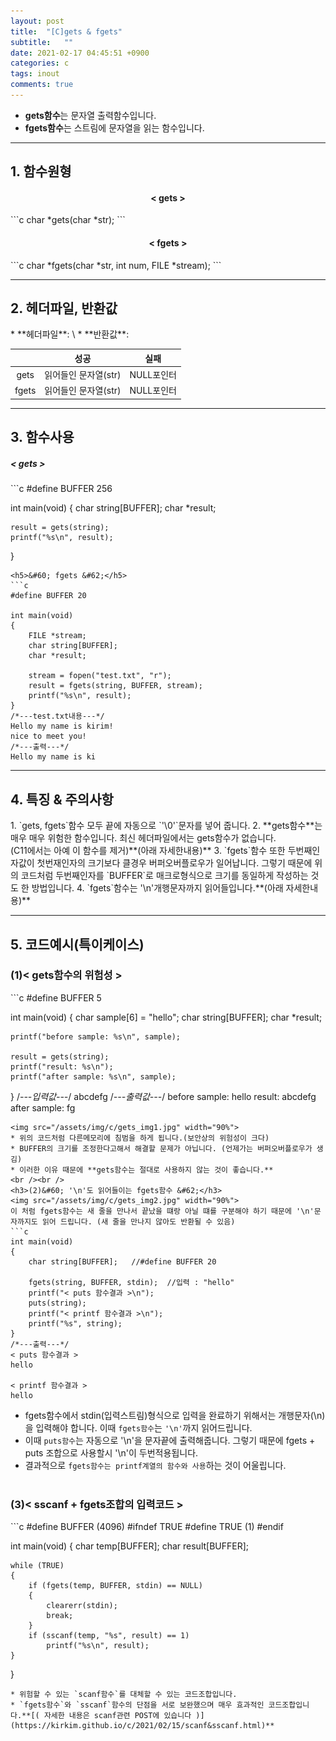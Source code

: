 ```yaml
---
layout: post
title:  "[C]gets & fgets"
subtitle:   ""
date: 2021-02-17 04:45:51 +0900
categories: c
tags: inout
comments: true
---
```


* **gets함수**는 문자열 출력함수입니다.
* **fgets함수**는 스트림에 문자열을 읽는 함수입니다.

* * *
<h2>1. 함수원형</h2>
<h4 align="middle">&#60; gets &#62;</h4>
```c
char *gets(char *str);
```
<h4 align="middle">&#60; fgets &#62;</h4>
```c
char *fgets(char *str, int num, FILE *stream);
```

* * *
<h2>2. 헤더파일, 반환값</h2>
* **헤더파일**: \<stdio.h\>
* **반환값**:

  ||성공|실패|
  |:--:|:--:|:--:|
  |gets|읽어들인 문자열(str)|NULL포인터|
  |fgets|읽어들인 문자열(str)|NULL포인터|

  
* * *
<h2>3. 함수사용</h2>
<h5>&#60; gets &#62;</h5>
```c
#define BUFFER 256

int main(void)
{
	char string[BUFFER];
	char *result;

	result = gets(string);
	printf("%s\n", result);
}
```
<h5>&#60; fgets &#62;</h5>
```c
#define BUFFER 20

int main(void)
{
	FILE *stream;
	char string[BUFFER];
	char *result;

	stream = fopen("test.txt", "r");
	result = fgets(string, BUFFER, stream);
	printf("%s\n", result);
}
/*---test.txt내용---*/
Hello my name is kirim!
nice to meet you!
/*---출력---*/
Hello my name is ki
```

* * *
<h2>4. 특징 & 주의사항</h2>
1. `gets, fgets`함수 모두 끝에 자동으로 `'\0'`문자를 넣어 줍니다.
2. **gets함수**는 매우 매우 위험한 함수입니다. 최신 헤더파일에서는 gets함수가 없습니다.<br />(C11에서는 아예 이 함수를 제거)**(아래 자세한내용)**
3. `fgets`함수 또한 두번째인자값이 첫번재인자의 크기보다 클경우 버퍼오버플로우가 일어납니다. 그렇기 때문에 위의 코드처럼 두번째인자를 `BUFFER`로 매크로형식으로 크기를 동일하게 작성하는 것도 한 방법입니다.
4. `fgets`함수는 '\n'개행문자까지 읽어들입니다.**(아래 자세한내용)**

* * *
<h2>5. 코드예시(특이케이스)</h2>
<h3>(1)&#60; gets함수의 위험성 &#62;</h3>
```c
#define BUFFER 5

int main(void)
{
	char sample[6] = "hello";
	char string[BUFFER];
	char *result;

	printf("before sample: %s\n", sample);

	result = gets(string);
	printf("result: %s\n");
	printf("after sample: %s\n", sample);
}
/*---입력값---*/
abcdefg
/*---출력값---*/
before sample: hello
result: abcdefg
after sample: fg
```
<img src="/assets/img/c/gets_img1.jpg" width="90%">
* 위의 코드처럼 다른메모리에 침범을 하게 됩니다.(보안상의 위험성이 크다)
* BUFFER의 크기를 조정한다고해서 해결할 문제가 아닙니다. (언제가는 버퍼오버플로우가 생김)
* 이러한 이유 때문에 **gets함수는 절대로 사용하지 않는 것이 좋습니다.**
<br /><br />
<h3>(2)&#60; '\n'도 읽어들이는 fgets함수 &#62;</h3>
<img src="/assets/img/c/gets_img2.jpg" width="90%">
이 처럼 fgets함수는 새 줄을 만나서 끝났을 떄랑 아닐 떄를 구분해야 하기 때문에 '\n'문자까지도 읽어 드립니다. (새 줄을 만나지 않아도 반환될 수 있음)
```c
int main(void)
{
	char string[BUFFER];   //#define BUFFER 20

	fgets(string, BUFFER, stdin);  //입력 : "hello"
	printf("< puts 함수결과 >\n");
	puts(string);
	printf("< printf 함수결과 >\n");
	printf("%s", string);
}
/*---출력---*/
< puts 함수결과 >
hello

< printf 함수결과 >
hello
```
* fgets함수에서 stdin(입력스트림)형식으로 입력을 완료하기 위해서는 개행문자(\n)을 입력해야 합니다. 이때 `fgets함수`는 `'\n'`까지 읽어드립니다.
* 이때 `puts함수`는 자동으로 '\n'을 문자끝에 출력해줍니다. 그렇기 때문에 fgets + puts 조합으로 사용할시 '\n'이 두번적용됩니다.
* 결과적으로 `fgets함수는 printf계열의 함수와 사용`하는 것이 어울립니다.
<br /><br />
<h3>(3)&#60; sscanf + fgets조합의 입력코드 &#62;</h3>
```c
#define BUFFER (4096)
#ifndef TRUE
 #define TRUE (1)
#endif

int main(void)
{
	char temp[BUFFER];
	char result[BUFFER];

	while (TRUE)
	{
		if (fgets(temp, BUFFER, stdin) == NULL)
		{
			clearerr(stdin);
			break;
		}
		if (sscanf(temp, "%s", result) == 1)
			printf("%s\n", result);
	}
}
```
* 위험할 수 있는 `scanf함수`를 대체할 수 있는 코드조합입니다.
* `fgets함수`와 `sscanf`함수의 단점을 서로 보완했으며 매우 효과적인 코드조합입니다.**[( 자세한 내용은 scanf관련 POST에 있습니다 )](https://kirkim.github.io/c/2021/02/15/scanf&sscanf.html)**